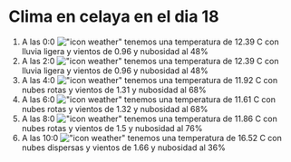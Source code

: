 # Clima en celaya en el dia 18

1. A las 0:0 !["icon weather"](http://openweathermap.org/img/w/10n.png) tenemos una temperatura de 12.39 C con lluvia ligera y  vientos de 0.96 y nubosidad al 48%
1. A las 2:0 !["icon weather"](http://openweathermap.org/img/w/10n.png) tenemos una temperatura de 12.39 C con lluvia ligera y  vientos de 0.96 y nubosidad al 48%
1. A las 4:0 !["icon weather"](http://openweathermap.org/img/w/04n.png) tenemos una temperatura de 11.92 C con nubes rotas y  vientos de 1.31 y nubosidad al 68%
1. A las 6:0 !["icon weather"](http://openweathermap.org/img/w/04n.png) tenemos una temperatura de 11.61 C con nubes rotas y  vientos de 1.32 y nubosidad al 68%
1. A las 8:0 !["icon weather"](http://openweathermap.org/img/w/04d.png) tenemos una temperatura de 11.86 C con nubes rotas y  vientos de 1.5 y nubosidad al 76%
1. A las 10:0 !["icon weather"](http://openweathermap.org/img/w/03d.png) tenemos una temperatura de 16.52 C con nubes dispersas y  vientos de 1.66 y nubosidad al 36%
